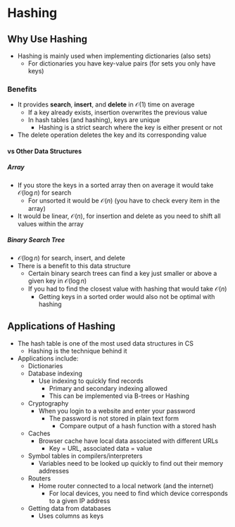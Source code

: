 # Hashing
## Why Use Hashing
- Hashing is mainly used when implementing dictionaries (also sets)
	- For dictionaries you have key-value pairs (for sets you only have keys)
### Benefits
- It provides **search**, **insert**, and **delete** in $\mathcal{O}(1)$ time on average
	- If a key already exists, insertion overwrites the previous value
	- In hash tables (and hashing), keys are unique
		- Hashing is a strict search where the key is either present or not
- The delete operation deletes the key and its corresponding value
#### vs Other Data Structures
##### Array
- If you store the keys in a sorted array then on average it would take $\mathcal{O}(\log{n})$ for search
	- For unsorted it would be $\mathcal{O}(n)$ (you have to check every item in the array)
- It would be linear, $\mathcal{O}(n)$, for insertion and delete as you need to shift all values within the array
##### Binary Search Tree
- $\mathcal{O}(\log{n})$ for search, insert, and delete
- There is a benefit to this data structure
	- Certain binary search trees can find a key just smaller or above a given key in $\mathcal{O}(\log{n})$
	- If you had to find the closest value with hashing that would take $\mathcal{O}(n)$
		- Getting keys in a sorted order would also not be optimal with hashing
## Applications of Hashing
- The hash table is one of the most used data structures in CS
	- Hashing is the technique behind it
- Applications include:
	- Dictionaries
	- Database indexing
		- Use indexing to quickly find records
			- Primary and secondary indexing allowed
			- This can be implemented via B-trees or Hashing
	- Cryptography
		- When you login to a website and enter your password
			- The password is not stored in plain text form
				- Compare output of a hash function with a stored hash
	- Caches
		- Browser cache have local data associated with different URLs
			- Key = URL, associated data = value
	- Symbol tables in compilers/interpreters
		- Variables need to be looked up quickly to find out their memory addresses
	- Routers
		- Home router connected to a local network (and the internet)
			- For local devices, you need to find which device corresponds to a given IP address
	- Getting data from databases
		- Uses columns as keys